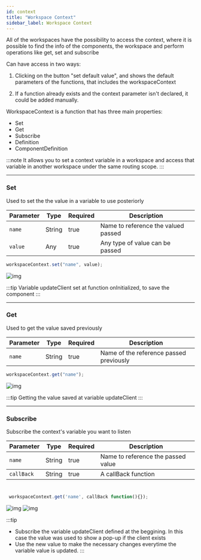 ```yaml
---
id: context
title: "Workspace Context"
sidebar_label: Workspace Context
---
```


All of the workspaces have the possibility to access the context, where it is possible to find the info of the components, the workspace and perform operations like get, set and subscribe

Can have access in two ways:

1. Clicking on the button "set default value", and shows the default parameters of the functions, that includes the workspaceContext

2. If a function already exists and the context parameter isn't declared, it could be added manually.

WorkspaceContext is a function that has three main properties:

- Set
- Get
- Subscribe
- Definition
- ComponentDefinition

:::note
It allows you to set a context variable in a workspace and access that variable in another workspace under the same routing scope.
:::

---

### Set

Used to set the the value in a variable to use posteriorly

<table className="custom-table">
    <thead>
        <tr>
            <th>Parameter</th>
            <th>Type</th>
            <th>Required</th>
            <th>Description</th>
        </tr>
    </thead>
    <tbody>
        <tr className="selected">
            <td><code>name</code></td>
            <td>String</td>
            <td>true</td>
            <td>Name to reference the valued passed</td>
        </tr>
         <tr className="selected">
            <td><code>value</code></td>
            <td>Any</td>
            <td>true</td>
            <td>Any type of value can be passed</td>
        </tr>
    </tbody>
</table>

```js
workspaceContext.set("name", value);
```

![img](/img/responses/context_set_usage.png)

:::tip
Variable updateClient set at function onInitialized, to save the component
:::

---

### Get

Used to get the value saved previously

<table className="custom-table">
    <thead>
        <tr>
            <th>Parameter</th>
            <th>Type</th>
            <th>Required</th>
            <th>Description</th>
        </tr>
    </thead>
    <tbody>
        <tr className="selected">
            <td><code>name</code></td>
            <td>String</td>
            <td>true</td>
            <td>Name of the reference passed previously</td>
        </tr>
    </tbody>
</table>

```js
workspaceContext.get("name");
```

![img](/img/responses/context_get_usage.png)

:::tip
Getting the value saved at variable updateClient
:::

---

### Subscribe

Subscribe the context's variable you want to listen

<table className="custom-table">
    <thead>
        <tr>
            <th>Parameter</th>
            <th>Type</th>
            <th>Required</th>
            <th>Description</th>
        </tr>
    </thead>
    <tbody>
        <tr className="selected">
            <td><code>name</code></td>
            <td>String</td>
            <td>true</td>
            <td>Name to reference the passed value</td>
        </tr>
    </tbody>
    <tbody>
        <tr className="selected">
            <td><code>callBack</code></td>
            <td>String</td>
            <td>true</td>
            <td>A callBack function</td>
        </tr>
    </tbody>
</table>

#

```js
 workspaceContext.get('name', callBack function(){});
```

![img](/img/responses/context_subscribe_usage.png)
![img](/img/responses/show-pop-up-confirmation.png)

:::tip

- Subscribe the variable updateClient defined at the beggining. In this case the value was used to show a pop-up if the client exists
- Use the new value to make the necessary changes everytime the variable value is updated.
  :::
